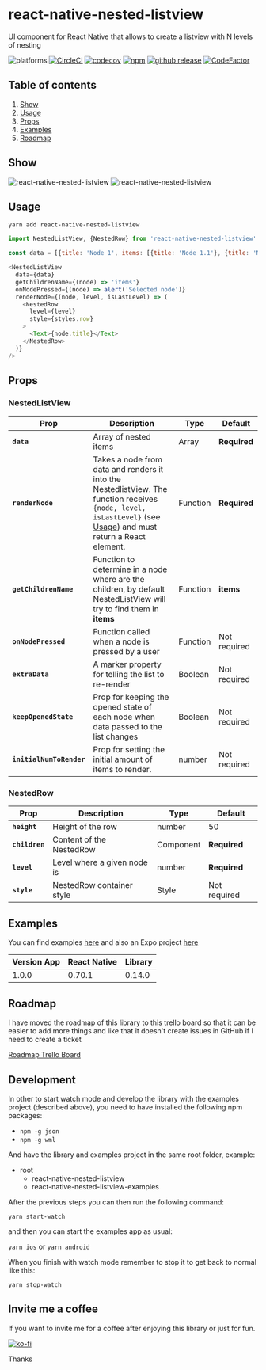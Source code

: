 # react-native-nested-listview

UI component for React Native that allows to create a listview with N levels of nesting

![platforms](https://img.shields.io/badge/platforms-Android%20%7C%20iOS%20%7C%20Expo-brightgreen)
[![CircleCI](https://circleci.com/gh/fjmorant/react-native-nested-listview.svg?style=shield)](https://circleci.com/gh/fjmorant/react-native-nested-listview)
[![codecov](https://codecov.io/gh/fjmorant/react-native-nested-listview/branch/master/graph/badge.svg)](https://codecov.io/gh/fjmorant/react-native-nested-listview)
[![npm](https://img.shields.io/npm/v/react-native-nested-listview.svg?style=flat-square)](https://www.npmjs.com/package/react-native-nested-listview)
[![github release](https://img.shields.io/github/release/fjmorant/react-native-nested-listview.svg?style=flat-square)](https://github.com/fjmorant/react-native-nested-listview/releases)
[![CodeFactor](https://www.codefactor.io/repository/github/fjmorant/react-native-nested-listview/badge)](https://www.codefactor.io/repository/github/fjmorant/react-native-nested-listview)

## Table of contents

1. [Show](#show)
1. [Usage](#usage)
1. [Props](#props)
1. [Examples](#examples)
1. [Roadmap](#roadmap)

## Show

![react-native-nested-listview](https://i.imgur.com/Y3VFTry.gif)
![react-native-nested-listview](https://i.imgur.com/nJvl0ZT.gif)

## Usage

```
yarn add react-native-nested-listview
```

```javascript
import NestedListView, {NestedRow} from 'react-native-nested-listview'

const data = [{title: 'Node 1', items: [{title: 'Node 1.1'}, {title: 'Node 1.2'}]}]

<NestedListView
  data={data}
  getChildrenName={(node) => 'items'}
  onNodePressed={(node) => alert('Selected node')}
  renderNode={(node, level, isLastLevel) => (
    <NestedRow
      level={level}
      style={styles.row}
    >
      <Text>{node.title}</Text>
    </NestedRow>
  )}
/>
```

## Props

### NestedListView

| Prop                     | Description                                                                                                                                                              | Type     | Default      |
| ------------------------ | ------------------------------------------------------------------------------------------------------------------------------------------------------------------------ | -------- | ------------ |
| **`data`**               | Array of nested items                                                                                                                                                    | Array    | **Required** |
| **`renderNode`**         | Takes a node from data and renders it into the NestedlistView. The function receives `{node, level, isLastLevel}` (see [Usage](#usage)) and must return a React element. | Function | **Required** |
| **`getChildrenName`**    | Function to determine in a node where are the children, by default NestedListView will try to find them in **items**                                                     | Function | **items**    |
| **`onNodePressed`**      | Function called when a node is pressed by a user                                                                                                                         | Function | Not required |
| **`extraData`**          | A marker property for telling the list to re-render                                                                                                                      | Boolean  | Not required |
| **`keepOpenedState`**    | Prop for keeping the opened state of each node when data passed to the list changes                                                                                      | Boolean  | Not required |
| **`initialNumToRender`** | Prop for setting the initial amount of items to render.                                                                                                                  | number   | Not required |

### NestedRow

| Prop           | Description                 | Type      | Default      |
| -------------- | --------------------------- | --------- | ------------ |
| **`height`**   | Height of the row           | number    | 50           |
| **`children`** | Content of the NestedRow    | Component | **Required** |
| **`level`**    | Level where a given node is | number    | **Required** |
| **`style`**    | NestedRow container style   | Style     | Not required |

## Examples

You can find examples [here](https://github.com/fjmorant/react-native-nested-listview-examples) and also an Expo project [here](https://github.com/fjmorant/react-native-nested-listview-examples-expo) 

| Version App | React Native | Library |
| ----------- | ------------ | ------- |
| 1.0.0       | 0.70.1       | 0.14.0  |

## Roadmap

I have moved the roadmap of this library to this trello board so that it can be easier to add more things and like that it doesn't create issues in GitHub if I need to create a ticket

[Roadmap Trello Board](https://trello.com/b/IOMR8gFw)

## Development

In other to start watch mode and develop the library with the examples project (described above), you need to have installed the following npm packages:

- `npm -g json`
- `npm -g wml`

And have the library and examples project in the same root folder, example:

- root
  - react-native-nested-listview
  - react-native-nested-listview-examples

After the previous steps you can then run the following command:

`yarn start-watch`

and then you can start the examples app as usual:

`yarn ios` or `yarn android`

When you finish with watch mode remember to stop it to get back to normal like this:

`yarn stop-watch`

## Invite me a coffee

If you want to invite me for a coffee after enjoying this library or just for fun.

[![ko-fi](https://ko-fi.com/img/githubbutton_sm.svg)](https://ko-fi.com/D1D16TF2V)

Thanks
